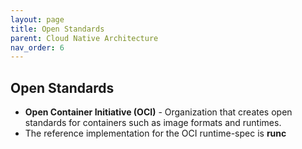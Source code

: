 ```yaml
---
layout: page
title: Open Standards
parent: Cloud Native Architecture
nav_order: 6
---
```


## Open Standards

- **Open Container Initiative (OCI)** - Organization that creates open standards for containers such as image formats and runtimes.
- The reference implementation for the OCI runtime-spec is **runc**
